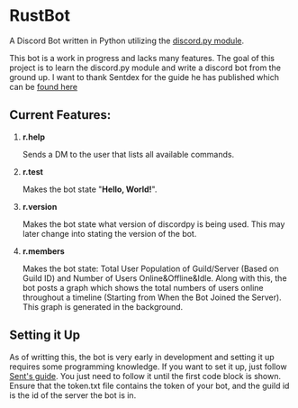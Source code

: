 # RustBot
A Discord Bot written in Python utilizing the [discord.py module](https://discordpy.readthedocs.io/en/latest/).

This bot is a work in progress and lacks many features. The goal of this project is to learn the discord.py module and
write a discord bot from the ground up. I want to thank Sentdex for the guide he has published which can be [found here](https://pythonprogramming.net/discordpy-basic-bot-tutorial-introduction/)

## Current Features:

1. **r.help**

   Sends a DM to the user that lists all available commands.
   
2. **r.test**

   Makes the bot state "**Hello, World!**".

3. **r.version**

   Makes the bot state what version of discordpy is being used. This may later change
   into stating the version of the bot.

4. **r.members**

   Makes the bot state: Total User Population of Guild/Server (Based on Guild ID) and
   Number of Users Online&Offline&Idle. Along with this, the bot posts a graph which shows
   the total numbers of users online throughout a timeline (Starting from When the Bot Joined the Server).
   This graph is generated in the background.

## Setting it Up

As of writting this, the bot is very early in development and setting it up requires some programming knowledge. If you want to set it up, just follow [Sent's guide](https://pythonprogramming.net/discordpy-basic-bot-tutorial-introduction/). You just need to follow it until the first code block is shown. Ensure that the token.txt file contains the token of your bot, and the guild id
is the id of the server the bot is in.
